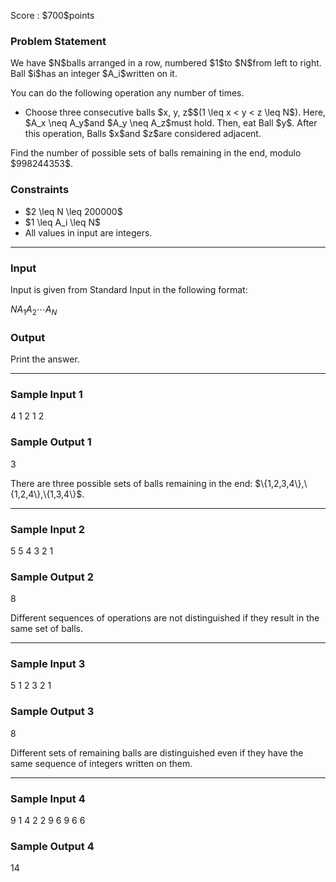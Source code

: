 
<div>

<span>

<span>

<p>
Score : $700$points
</p>

<div>

<section>

### **Problem Statement**

<p>
We have $N$balls arranged in a row, numbered $1$to $N$from left to right.
Ball $i$has an integer $A_i$written on it.
</p>

<p>
You can do the following operation any number of times.
</p>

<ul>

<li>
Choose three consecutive balls $x, y, z$$(1 \leq x < y < z \leq N$).
Here, $A_x \neq A_y$and $A_y \neq A_z$must hold.
Then, eat Ball $y$.
After this operation, Balls $x$and $z$are considered adjacent.
</li>

</ul>

<p>
Find the number of possible sets of balls remaining in the end, modulo $998244353$.
</p>

</section>

</div>

<div>

<section>

### **Constraints**

<ul>

<li>
$2 \leq N \leq 200000$
</li>

<li>
$1 \leq A_i \leq N$
</li>

<li>
All values in input are integers.
</li>

</ul>

</section>

</div>

---

<div>

<div>

<section>

### **Input**

<p>
Input is given from Standard Input in the following format:
</p>

<div>

$N$$A_1$$A_2$$\cdots$$A_N$
</div>

</section>

</div>

<div>

<section>

### **Output**

<p>
Print the answer.
</p>

</section>

</div>

</div>

---

<div>

<section>

### **Sample Input 1**

<div>

4
1 2 1 2

</div>

</section>

</div>

<div>

<section>

### **Sample Output 1**

<div>

3

</div>

<p>
There are three possible sets of balls remaining in the end: $\{1,2,3,4\},\{1,2,4\},\{1,3,4\}$.
</p>

</section>

</div>

---

<div>

<section>

### **Sample Input 2**

<div>

5
5 4 3 2 1

</div>

</section>

</div>

<div>

<section>

### **Sample Output 2**

<div>

8

</div>

<p>
Different sequences of operations are not distinguished if they result in the same set of balls.
</p>

</section>

</div>

---

<div>

<section>

### **Sample Input 3**

<div>

5
1 2 3 2 1

</div>

</section>

</div>

<div>

<section>

### **Sample Output 3**

<div>

8

</div>

<p>
Different sets of remaining balls are distinguished even if they have the same sequence of integers written on them.
</p>

</section>

</div>

---

<div>

<section>

### **Sample Input 4**

<div>

9
1 4 2 2 9 6 9 6 6

</div>

</section>

</div>

<div>

<section>

### **Sample Output 4**

<div>

14

</div>

</section>

</div>

</span>

</span>

</div>
